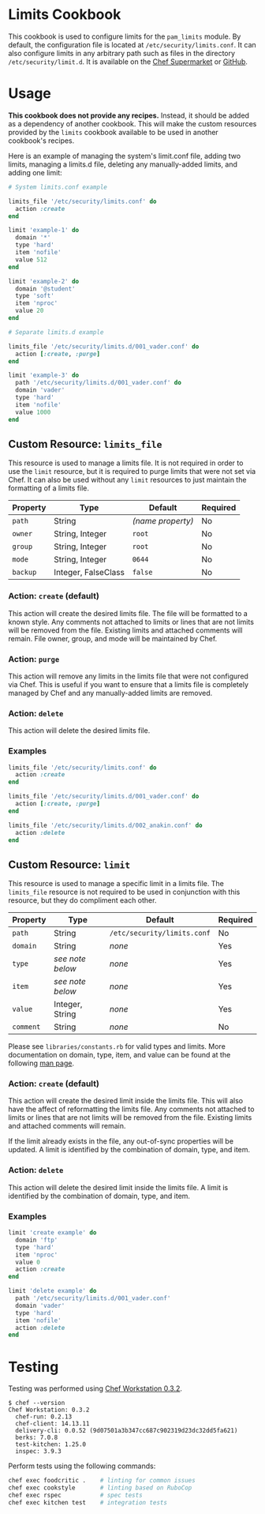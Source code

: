 Limits Cookbook
===============

This cookbook is used to configure limits for the `pam_limits` module.
By default, the configuration file is located at
`/etc/security/limits.conf`. It can also configure limits in any
arbitrary path such as files in the directory `/etc/security/limit.d`.
It is available on the [Chef Supermarket][1] or [GitHub][2].

Usage
=====

**This cookbook does not provide any recipes.** Instead, it should be
added as a dependency of another cookbook. This will make the custom
resources provided by the `limits` cookbook available to be used in
another cookbook's recipes.

Here is an example of managing the system's limit.conf file, adding two
limits, managing a limits.d file, deleting any manually-added limits,
and adding one limit:

```ruby
# System limits.conf example

limits_file '/etc/security/limits.conf' do
  action :create
end

limit 'example-1' do
  domain '*'
  type 'hard'
  item 'nofile'
  value 512
end

limit 'example-2' do
  domain '@student'
  type 'soft'
  item 'nproc'
  value 20
end

# Separate limits.d example

limits_file '/etc/security/limits.d/001_vader.conf' do
  action [:create, :purge]
end

limit 'example-3' do
  path '/etc/security/limits.d/001_vader.conf' do
  domain 'vader'
  type 'hard'
  item 'nofile'
  value 1000
end
```

Custom Resource: `limits_file`
------------------------------

This resource is used to manage a limits file. It is not required in
order to use the `limit` resource, but it is required to purge limits
that were not set via Chef. It can also be used without any `limit`
resources to just maintain the formatting of a limits file.

Property | Type                | Default           | Required
-------- | ------------------- | ----------------- | --------
`path`   | String              | *(name property)* | No
`owner`  | String, Integer     | `root`            | No
`group`  | String, Integer     | `root`            | No
`mode`   | String, Integer     | `0644`            | No
`backup` | Integer, FalseClass | `false`           | No

### Action: `create` (default)

This action will create the desired limits file. The file will be
formatted to a known style. Any comments not attached to limits or lines
that are not limits will be removed from the file. Existing limits and
attached comments will remain. File owner, group, and mode will be
maintained by Chef.

### Action: `purge`

This action will remove any limits in the limits file that were not
configured via Chef. This is useful if you want to ensure that a limits
file is completely managed by Chef and any manually-added limits are
removed.

### Action: `delete`

This action will delete the desired limits file.

### Examples

```ruby
limits_file '/etc/security/limits.conf' do
  action :create
end

limits_file '/etc/security/limits.d/001_vader.conf' do
  action [:create, :purge]
end

limits_file '/etc/security/limits.d/002_anakin.conf' do
  action :delete
end
```

Custom Resource: `limit`
------------------------

This resource is used to manage a specific limit in a limits file. The
`limits_file` resource is not required to be used in conjunction with
this resource, but they do compliment each other.

Property  | Type             | Default                     | Required
--------- | ---------------- | --------------------------- | --------
`path`    | String           | `/etc/security/limits.conf` | No
`domain`  | String           | *none*                      | Yes
`type`    | *see note below* | *none*                      | Yes
`item`    | *see note below* | *none*                      | Yes
`value`   | Integer, String  | *none*                      | Yes
`comment` | String           | *none*                      | No

Please see `libraries/constants.rb` for valid types and limits. More
documentation on domain, type, item, and value can be found at the
following [man page][3].

### Action: `create` (default)

This action will create the desired limit inside the limits file. This
will also have the affect of reformatting the limits file. Any comments
not attached to limits or lines that are not limits will be removed from
the file. Existing limits and attached comments will remain.

If the limit already exists in the file, any out-of-sync properties will
be updated. A limit is identified by the combination of domain, type,
and item.

### Action: `delete`

This action will delete the desired limit inside the limits file. A
limit is identified by the combination of domain, type, and item.

### Examples

```ruby
limit 'create example' do
  domain 'ftp'
  type 'hard'
  item 'nproc'
  value 0
  action :create
end

limit 'delete example' do
  path '/etc/security/limits.d/001_vader.conf'
  domain 'vader'
  type 'hard'
  item 'nofile'
  action :delete
end
```

Testing
=======

Testing was performed using [Chef Workstation 0.3.2][4].

```
$ chef --version
Chef Workstation: 0.3.2
  chef-run: 0.2.13
  chef-client: 14.13.11
  delivery-cli: 0.0.52 (9d07501a3b347cc687c902319d23dc32dd5fa621)
  berks: 7.0.8
  test-kitchen: 1.25.0
  inspec: 3.9.3
```

Perform tests using the following commands:

```bash
chef exec foodcritic .    # linting for common issues
chef exec cookstyle       # linting based on RuboCop
chef exec rspec           # spec tests
chef exec kitchen test    # integration tests
```

[1]: https://supermarket.chef.io/cookbooks/limits
[2]: https://github.com/jrwesolo/limits
[3]: https://linux.die.net/man/5/limits.conf
[4]: https://downloads.chef.io/chef-workstation/stable/0.3.2
